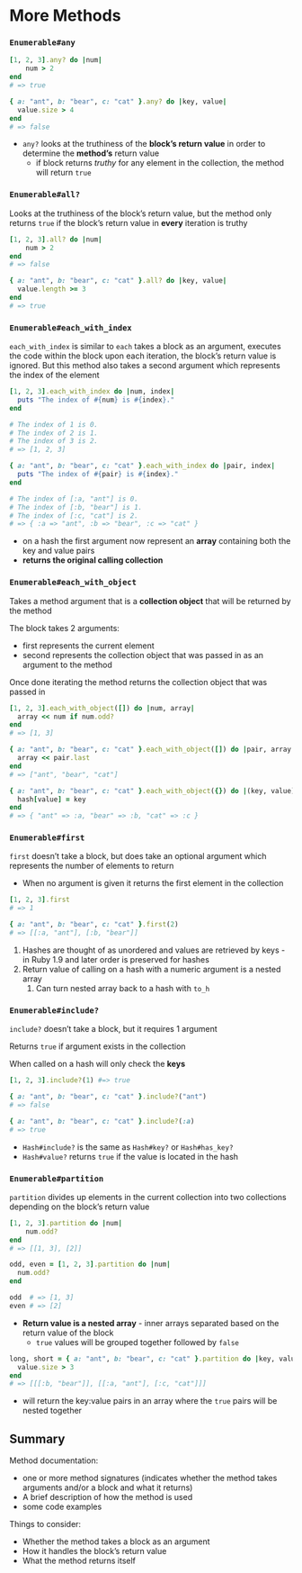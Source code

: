 # More Methods

### `Enumerable#any`

```ruby
[1, 2, 3].any? do |num|
	num > 2
end 
# => true

{ a: "ant", b: "bear", c: "cat" }.any? do |key, value|
  value.size > 4
end
# => false
```

- `any?` looks at the truthiness of the **block’s return value** in order to determine the **method’s** return value
    - if block returns *truthy* for any element in the collection, the method will return `true`

### `Enumerable#all?`

Looks at the truthiness of the block’s return value, but the method only returns `true` if the block’s return value in **every** iteration is truthy

```ruby
[1, 2, 3].all? do |num|
	num > 2
end
# => false

{ a: "ant", b: "bear", c: "cat" }.all? do |key, value|
  value.length >= 3
end
# => true
```

### `Enumerable#each_with_index`

`each_with_index` is similar to `each` takes a block as an argument, executes the code within the block upon each iteration, the block’s return value is ignored. But this method also takes a second argument which represents the index of the element

```ruby
[1, 2, 3].each_with_index do |num, index|
  puts "The index of #{num} is #{index}."
end

# The index of 1 is 0.
# The index of 2 is 1.
# The index of 3 is 2.
# => [1, 2, 3]

{ a: "ant", b: "bear", c: "cat" }.each_with_index do |pair, index|
  puts "The index of #{pair} is #{index}."
end

# The index of [:a, "ant"] is 0.
# The index of [:b, "bear"] is 1.
# The index of [:c, "cat"] is 2.
# => { :a => "ant", :b => "bear", :c => "cat" }
```

- on a hash the first argument now represent an **array** containing both the key and value pairs
- **returns the original calling collection**

### `Enumerable#each_with_object`

Takes a method argument that is a **collection object** that will be returned by the method 

The block takes 2 arguments: 

- first represents the current element
- second represents the collection object that was passed in as an argument to the method

Once done iterating the method returns the collection object that was passed in

```ruby
[1, 2, 3].each_with_object([]) do |num, array|
  array << num if num.odd?
end
# => [1, 3]

{ a: "ant", b: "bear", c: "cat" }.each_with_object([]) do |pair, array|
  array << pair.last
end
# => ["ant", "bear", "cat"]

{ a: "ant", b: "bear", c: "cat" }.each_with_object({}) do |(key, value), hash|
  hash[value] = key
end
# => { "ant" => :a, "bear" => :b, "cat" => :c }
```

### `Enumerable#first`

`first` doesn’t take a block, but does take an optional argument which represents the number of elements to return

- When no argument is given it returns the first element in the collection

```ruby
[1, 2, 3].first
# => 1

{ a: "ant", b: "bear", c: "cat" }.first(2)
# => [[:a, "ant"], [:b, "bear"]]
```

1. Hashes are thought of as unordered and values are retrieved by keys - in Ruby 1.9 and later order is preserved for hashes 
2. Return value of calling on a hash with a numeric argument is a nested array
    1. Can turn nested array back to a hash with `to_h` 

### `Enumerable#include?`

`include?` doesn’t take a block, but it requires 1 argument

Returns `true` if argument exists in the collection

When called on a hash will only check the **keys**

```ruby
[1, 2, 3].include?(1) #=> true

{ a: "ant", b: "bear", c: "cat" }.include?("ant")
# => false

{ a: "ant", b: "bear", c: "cat" }.include?(:a)
# => true

```

- `Hash#include?` is the same as `Hash#key?` or `Hash#has_key?`
- `Hash#value?` returns `true` if the value is located in the hash

### `Enumerable#partition`

`partition` divides up elements in the current collection into two collections depending on the block’s return value

```ruby
[1, 2, 3].partition do |num|
	num.odd?
end
# => [[1, 3], [2]]

odd, even = [1, 2, 3].partition do |num|
  num.odd?
end

odd  # => [1, 3]
even # => [2]
```

- **Return value is a nested array** - inner arrays separated based on the return value of the block
    - `true` values will be grouped together followed by `false`

```ruby
long, short = { a: "ant", b: "bear", c: "cat" }.partition do |key, value|
  value.size > 3
end
# => [[[:b, "bear"]], [[:a, "ant"], [:c, "cat"]]]
```

- will return the key:value pairs in an array where the `true` pairs will be nested together

## Summary

Method documentation:

- one or more method signatures (indicates whether the method takes arguments and/or a block and what it returns)
- A brief description of how the method is used
- some code examples

Things to consider:

- Whether the method takes a block as an argument
- How it handles the block’s return value
- What the method returns itself